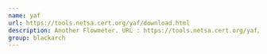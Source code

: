 ```yaml
---
name: yaf
url: https://tools.netsa.cert.org/yaf/download.html
description: Another Flowmeter. URL : https://tools.netsa.cert.org/yaf/download.html Groups : blackarch blackarch-networking
group: blackarch
---
```

